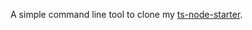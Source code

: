 A simple command line tool to clone my [ts-node-starter](https://github.com/LucHighwalker/ts-node-starter).